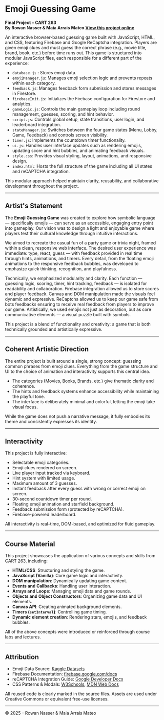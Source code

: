 # Emoji Guessing Game

**Final Project – CART 263**  
**By Rowan Nasser & Maia Arrais Mateo**
[**View this project online**](https://naw-r.github.io/Emoji-Guessing-Game/)

An interactive browser-based guessing game built with JavaScript, HTML, and CSS, featuring Firebase and Google ReCaptcha integration. Players are given emoji clues and must guess the correct phrase (e.g., movie title, brand, book, etc.) before time runs out. This game is structured into modular JavaScript files, each responsible for a different part of the experience:

- `database.js` : Stores emoji data.
- `emojiManager.js`: Manages emoji selection logic and prevents repeats within each category.
- `feedback.js`: Manages feedback form submission and stores messages in Firestore.
- `firebaseInit.js`: Initializes the Firebase configuration for Firestore and analytics.
- `gameLogic.js`: Controls the main gameplay loop including round management, guesses, scoring, and hint behavior.
- `script.js`: Controls global setup, state transitions, user login, and leaderboard integration.
- `stateManager.js`: Switches between the four game states (Menu, Lobby, Game, Feedback) and controls screen visibility.
- `timer.js`: Implements the countdown timer functionality.
- `ui.js`: Handles user interface updates such as rendering emojis, updating score and hint bubbles, and animating feedback visuals.
- `style.css`: Provides visual styling, layout, animations, and responsive design.
- `index.html`: Hosts the full structure of the game including all UI states and reCAPTCHA integration.

This modular approach helped maintain clarity, reusability, and collaborative development throughout the project.

---

## Artist's Statement

The **Emoji Guessing Game** was created to explore how symbolic language — specifically emojis — can serve as an accessible, engaging entry point into gameplay. Our vision was to design a light and enjoyable game where players test their cultural knowledge through intuitive interactions.

We aimed to recreate the casual fun of a party game or trivia night, framed within a clean, responsive web interface. The desired user experience was immediate: type, react, guess — with feedback provided in real time through hints, animations, and timers. Every detail, from the floating emoji animations to the responsive feedback bubbles, was developed to emphasize quick thinking, recognition, and playfulness.

Technically, we emphasized modularity and clarity. Each function — guessing logic, scoring, timer, hint tracking, feedback — is isolated for readability and collaboration. Firebase integration allowed us to store scores and player feedback. Canvas and DOM manipulation made the visuals feel dynamic and expressive. ReCaptcha allowed us to keep our game safe from bots feedbacks ensuring to receive real feedback from players to improve our game. Artistically, we used emojis not just as decoration, but as core communicative elements — a visual puzzle built with symbols.

This project is a blend of functionality and creativity: a game that is both technically grounded and artistically expressive.

---

## Coherent Artistic Direction

The entire project is built around a single, strong concept: guessing common phrases from emoji clues. Everything from the game structure and UI to the choice of animation and interactivity supports this central idea.

- The categories (Movies, Books, Brands, etc.) give thematic clarity and coherence.
- The hints and feedback systems enhance accessibility while maintaining the playful tone.
- The interface is deliberately minimal and colorful, letting the emoji take visual focus.

While the game does not push a narrative message, it fully embodies its theme and consistently expresses its identity.

---

## Interactivity

This project is fully interactive:

- Selectable emoji categories.
- Emoji clues rendered on screen.
- Live player input tracked via keyboard.
- Hint system with limited usage.
- Maximum amount of 3 guesses.
- Instant feedback after every guess with wrong or correct emoji on screen.
- 30-second countdown timer per round.
- Floating emoji animation and starfield background.
- Feedback submission form (protected by reCAPTCHA).
- Firebase-powered leaderboard.

All interactivity is real-time, DOM-based, and optimized for fluid gameplay.

---

## Course Material

This project showcases the application of various concepts and skills from CART 263, including:

- **HTML/CSS**: Structuring and styling the game.
- **JavaScript (Vanilla)**: Core game logic and interactivity.
- **DOM manipulation**: Dynamically updating game content.
- **Events and Callbacks**: Handling user interaction.
- **Arrays and Loops**: Managing emoji data and game rounds.
- **Objects and Object Constructors**: Organizing game data and UI elements.
- **Canvas API**: Creating animated background elements.
- **Timers (`setInterval`)**: Controlling game timing.
- **Dynamic element creation**: Rendering stars, emojis, and feedback bubbles.

All of the above concepts were introduced or reinforced through course labs and lectures.

---

## Attribution

- Emoji Data Source: [Kaggle Datasets](https://www.kaggle.com/datasets)
- Firebase Documentation: [firebase.google.com/docs](https://firebase.google.com/docs)
- reCAPTCHA Integration Guide: [Google Developer Docs](https://developers.google.com/recaptcha)
- CSS Patterns & Modals: [W3Schools](https://www.w3schools.com), [MDN Web Docs](https://developer.mozilla.org)

All reused code is clearly marked in the source files. Assets are used under Creative Commons or equivalent free-use licenses.

---

© 2025 – Rowan Nasser & Maia Arrais Mateo

